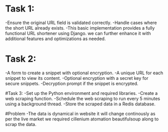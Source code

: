 # Task 1:
-Ensure the original URL field is validated correctly.
-Handle cases where the short URL already exists.
-This basic implementation provides a fully functional URL shortener using Django. we can further enhance it with additional features and optimizations as needed.

# Task 2:
-A form to create a snippet with optional encryption.
-A unique URL for each snippet to view its content.
-Optional encryption with a secret key for secure snippets.
-Decryption prompt if the snippet is encrypted.

#Task 3:
-Set up the Python environment and required libraries.
-Create a web scraping function.
-Schedule the web scraping to run every 5 minutes using a background thread.
-Store the scraped data in a Redis database.

#Problem
-The data is dynamical in website it will change continously as per the live market we required cillenium atomation beautifulsoup along  to scrap the data.
